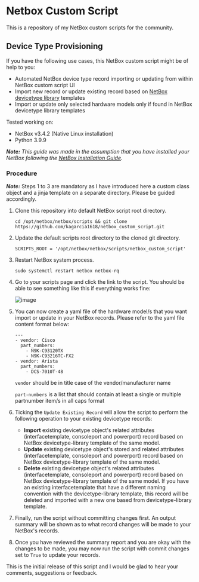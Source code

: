 # Netbox Custom Script
This is a repository of my NetBox custom scripts for the community.

## Device Type Provisioning
If you have the following use cases, this NetBox custom script might be of help to you:
- Automated NetBox device type record importing or updating from within NetBox custom script UI
- Import new record or update existing record based on [NetBox devicetype library](https://github.com/netbox-community/devicetype-library) templates
- Import or update only selected hardware models only if found in NetBox devicetype library templates

Tested working on:
- NetBox v3.4.2 (Native Linux installation)
- Python 3.9.9

***Note:*** *This guide was made in the assumption that you have installed your NetBox following the [NetBox Installation Guide](https://docs.netbox.dev/en/stable/installation/).*

### Procedure
***Note:*** Steps 1 to 3 are mandatory as I have introduced here a custom class object and a jinja template on a separate directory. Please be guided accordingly.
1. Clone this repository into default NetBox script root directory.
   ```
   cd /opt/netbox/netbox/scripts && git clone https://github.com/kagarcia1618/netbox_custom_script.git
   ```
2. Update the default scripts root directory to the cloned git directory.
   ```
   SCRIPTS_ROOT = '/opt/netbox/netbox/scripts/netbox_custom_script'
   ```
3. Restart NetBox system process.
   ```
   sudo systemctl restart netbox netbox-rq
   ```
4. Go to your scripts page and click the link to the script. You should be able to see something like this if everything works fine:

   ![image](https://user-images.githubusercontent.com/17977336/217207228-4c4e6670-dfd3-4da2-a49e-38875f6209ee.png)
   
5. You can now create a yaml file of the hardware model/s that you want import or update in your NetBox records. Please refer to the yaml file content format below:
   ```
   ---
   - vendor: Cisco
     part_numbers:
       - N9K-C93120TX
       - N9K-C93216TC-FX2
   - vendor: Arista
     part_numbers:
       - DCS-7010T-48
   ```
   `vendor` should be in title case of the vendor/manufacturer name
   
   `part-numbers` is a list that should contain at least a single or multiple partnumber item/s in all caps format

6. Ticking the `Update Existing Record` will allow the script to perform the following operation to your existing devicetype records:
   - **Import** existing devicetype object's related attributes (interfacetemplate, consoleport and powerport) record based on NetBox devicetype-library template of the same model.
   - **Update** existing devicetype object's stored and related attributes (interfacetemplate, consoleport and powerport) record based on NetBox devicetype-library template of the same model.
   - **Delete** existing devicetype object's related attributes (interfacetemplate, consoleport and powerport) record based on NetBox devicetype-library template of the same model. If you have an existing interfacetemplate that have a different naming convention with the devicetype-library template, this record will be deleted and imported with a new one based from devicetype-library template.
   
7. Finally, run the script without committing changes first. An output summary will be shown as to what record changes will be made to your NetBox's records.
8. Once you have reviewed the summary report and you are okay with the changes to be made, you may now run the script with commit changes set to `True` to update your records.

This is the initial release of this script and I would be glad to hear your comments, suggestions or feedback.
